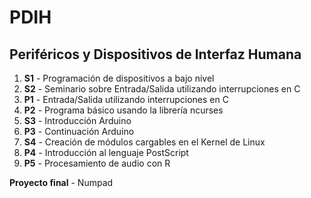 # PDIH
## Periféricos y Dispositivos de Interfaz Humana
1. **S1** - Programación de dispositivos a bajo nivel
2. **S2** - Seminario sobre Entrada/Salida utilizando interrupciones en C
3. **P1** - Entrada/Salida utilizando interrupciones en C
4. **P2** - Programa básico usando la librería ncurses
5. **S3** - Introducción Arduino
6. **P3** - Continuación Arduino
7. **S4** - Creación de módulos cargables en el Kernel de Linux
8. **P4** - Introducción al lenguaje PostScript
9. **P5** - Procesamiento de audio con R
    
**Proyecto final** - Numpad 
